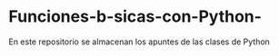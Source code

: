 # Funciones-b-sicas-con-Python-
En este repositorio se almacenan los apuntes de las clases de Python 
